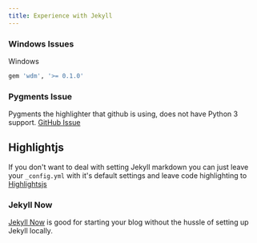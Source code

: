 ```yaml
---
title: Experience with Jekyll
---
```


### Windows Issues
Windows

```sh
gem 'wdm', '>= 0.1.0'
```

### Pygments Issue
Pygments the highlighter that github is using, does not have Python 3 support.
[GitHub Issue](https://github.com/tmm1/pygments.rb/issues/45)

## Highlightjs
If you don't want to deal with setting Jekyll markdown you can just leave your `_config.yml` with it's default settings and leave code highlighting to [Highlightsjs](https://highlightjs.org/)

### Jekyll Now
[Jekyll Now](https://github.com/barryclark/jekyll-now) is good for starting your blog without the hussle of setting up Jekyll locally.
